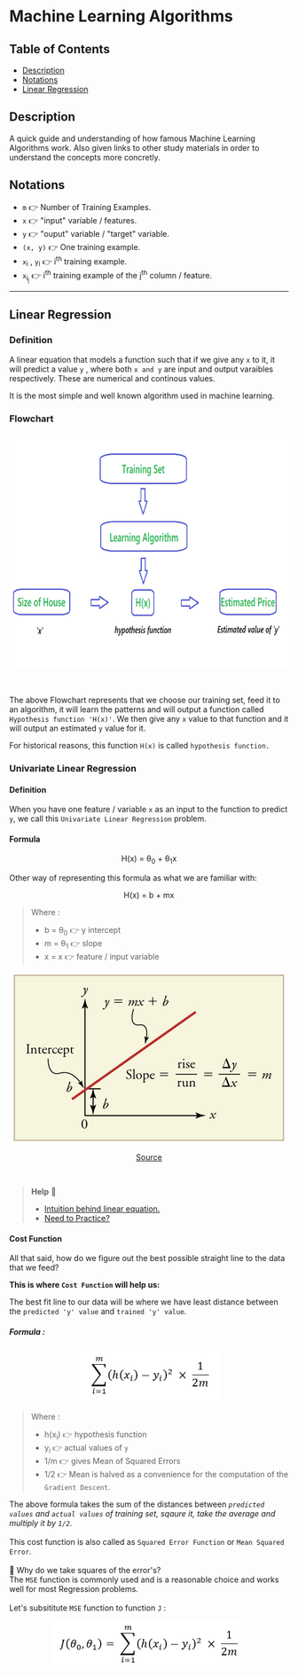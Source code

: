 # Machine Learning Algorithms

## Table of Contents

- [Description](#description)
- [Notations](#notations)
- [Linear Regression](#linear_regression)

## Description
A quick guide and understanding of how famous Machine Learning Algorithms work. Also given links to other study materials in order to understand the concepts more concretly.

## Notations
- `m` 👉 Number of Training Examples.
- `x` 👉 "input" variable / features.
- `y` 👉 "ouput" variable / "target" variable.
- `(x, y)` 👉 One training example.
- `x`<sub>i</sub> , `y`<sub>i</sub>  👉 i<sup>th</sup> training example.
- `x`<sub>i<sub>j</sub></sub> 👉 i<sup>th</sup> training example of the j<sup>th</sup> column / feature.

-----

## Linear Regression
### Definition
A linear equation that models a function such that if we give any `x` to it, it will predict a value `y` , where both `x and y` are input and output varaibles respectively. These are numerical and continous values.

It is the most simple and well known algorithm used in machine learning.

### Flowchart 

<p align = 'center'><img src = 'Images/Linear_Reg_Flowchart.png' width = '612', height = '425'></p>

<br>

The above Flowchart represents that we choose our training set, feed it to an algorithm, it will learn the patterns and will output a function called `Hypothesis function 'H(x)'`. We then give any `x` value to that function and it will output an estimated `y` value for it.

For historical reasons, this function `H(x)` is called `hypothesis function.`


### Univariate Linear Regression
#### Definition
When you have one feature / variable `x` as an input to the function to predict `y`, we call this `Univariate Linear Regression` problem.

#### Formula

<p align='center'>H(x) = θ<sub>0</sub> + θ<sub>1</sub>x</p>

Other way of representing this formula as what we are familiar with:

<p align='center'>H(x) = b + mx</p>

> Where :
>- b = θ<sub>0</sub> 👉 y intercept
>- m = θ<sub>1</sub> 👉 slope
>- x = x 👉 feature / input variable

<p align = 'center'><img src = 'Images/Linear_model_representation.jpg'></p>
<p align = 'center'><a href = 'https://archive.cnx.org/contents/20986bfa-2c2a-47f1-a48a-786122b0c606@3/graphical-analysis-of-one-dimensional-motion'>Source</a></p>

<br>

> **Help** 🚩
> - <a href = 'https://www.khanacademy.org/math/algebra/two-var-linear-equations/slope-intercept-form/v/slope-intercept-form'>Intuition behind linear equation.</a>
> - <a href = 'https://www.khanacademy.org/math/algebra/two-var-linear-equations/slope-intercept-form/e/slope-from-an-equation-in-slope-intercept-form'>Need to Practice?</a>

#### Cost Function
All that said, how do we figure out the best possible straight line to the data that we feed?

**This is where `Cost Function` will help us:**

The best fit line to our data will be where we have least distance between the `predicted 'y' value` and `trained 'y' value`.

##### Formula :
<p align = 'center'><img src = 'Images/MSE.png'></p>

> Where :
>- h(x<sub>i</sub>) 👉 hypothesis function
>- y<sub>i</sub> 👉 actual values of `y`
>- 1/m 👉 gives Mean of Squared Errors
>- 1/2 👉 Mean is halved as a convenience for the computation of the `Gradient Descent`.


The above formula takes the sum of the distances between <i>`predicted values` and `actual values` of training set, sqaure it, take the average and multiply it by `1/2`.</i>
<br>
<br>
This cost function is also called as `Squared Error Function` or `Mean Squared Error`.
<br>
<br>
🙋‍ Why do we take squares of the error's?<br>
The `MSE` function is commonly used and is a reasonable choice and works well for most Regression problems.
<br>
<br>
Let's subsititute `MSE` function to function `J` :
<p align = 'center'><img src = 'Images/MSE1.png'></p>